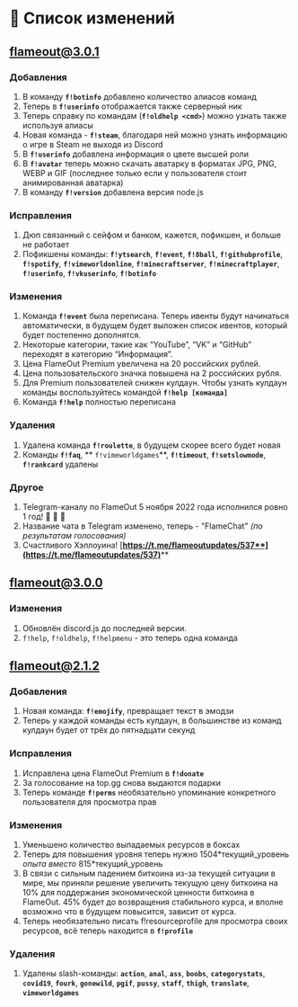 # 📢 Список изменений

## flameout@3.0.1 <a href="#3.0.1" id="3.0.1"></a>

### Добавления

1. В команду **`f!botinfo`** добавлено количество алиасов команд
2. Теперь в **`f!userinfo`** отображается также серверный ник
3. Теперь справку по командам (**`f!oldhelp <cmd>`**) можно узнать также используя алиасы
4. Новая команда - **`f!steam`**, благодаря ней можно узнать информацию о игре в Steam не выходя из Discord
5. В **`f!userinfo`** добавлена информация о цвете высшей роли
6. В **`f!avatar`** теперь можно скачать аватарку в форматах JPG, PNG, WEBP и GIF (последнее только если у пользователя стоит анимированная аватарка)
7. В команду **`f!version`** добавлена версия node.js

### Исправления

1. Дюп связанный с сейфом и банком, кажется, пофикшен, и больше не работает
2. Пофикшены команды: **`f!ytsearch`**, **`f!event`**, **`f!8ball`**, **`f!githubprofile`**, **`f!spotify`**, **`f!vimeworldonline`**, **`f!minecraftserver`**, **`f!minecraftplayer`**, **`f!userinfo`**, **`f!vkuserinfo`**, **`f!botinfo`**

### Изменения

1. Команда **`f!event`** была переписана. Теперь ивенты будут начинаться автоматически, в будущем будет выложен список ивентов, который будет постепенно дополнятся.
2. Некоторые категории, такие как “YouTube”, “VK” и “GitHub” переходят в категорию “Информация”.
3. Цена FlameOut Premium увеличена на 20 российских рублей.
4. Цена пользовательского значка повышена на 2 российских рубля.
5. Для Premium пользователей снижен кулдаун. Чтобы узнать кулдаун команды воспользуйтесь командой **`f!help [команда]`**
6. Команда **`f!help`** полностью переписана

### Удаления

1. Удалена команда **`f!roulette`**, в будущем скорее всего будет новая
2. Команды **`f!faq`**, ** `f!vimeworldgames`**, **`f!timeout`**, **`f!setslowmode`**, **`f!rankcard`** удалены

### Другое

1. Telegram-каналу по FlameOut 5 ноября 2022 года исполнился ровно 1 год! 🥳 🎉 🥂
2. Название чата в Telegram изменено, теперь  - "FlameChat" _(по результатам голосования)_
3. Счастливого Хэллоуина! [**https://t.me/flameoutupdates/537**](https://t.me/flameoutupdates/537)****

## flameout@3.0.0 <a href="#3.0.0" id="3.0.0"></a>

### Изменения

1. Обновлён discord.js до последней версии.
2. `f!help`, `f!oldhelp`, `f!helpmenu` - это теперь одна команда

## flameout@2.1.2 <a href="#2.1.2" id="2.1.2"></a>

### Добавления

1. Новая команда: **`f!emojify`**, превращает текст в эмодзи
2. Теперь у каждой команды есть кулдаун, в большинстве из команд кулдаун будет от трёх до пятнадцати секунд

### Исправления

1. Исправлена цена FlameOut Premium в **`f!donate`**
2. За голосование на top.gg снова выдаются подарки
3. Теперь команде **`f!perms`** необязательно упоминание конкретного пользователя для просмотра прав

### Изменения

1. Уменьшено количество выпадаемых ресурсов в боксах
2. Теперь для повышения уровня теперь нужно 1504\*текущий\_уровень _опыта вместо_ 815\*текущий\_уровень
3. В связи с сильным падением биткоина из-за текущей ситуации в мире, мы приняли решение увеличить текущую цену биткоина на 10% для поддержания экономической ценности биткоина в FlameOut. 45% будет до возвращения стабильного курса, и вполне возможно что в будущем повысится, зависит от курса.
4. Теперь необязательно писать f!resourceprofile для просмотра своих ресурсов, всё теперь находится в **`f!profile`**

### Удаления

1. Удалены slash-команды: **`action`**, **`anal`**, **`ass`**, **`boobs`**, **`categorystats`**, **`covid19`**, **`fourk`**, **`gonewild`**, **`pgif`**, **`pussy`**, **`staff`**, **`thigh`**, **`translate`**, **`vimeworldgames`**
